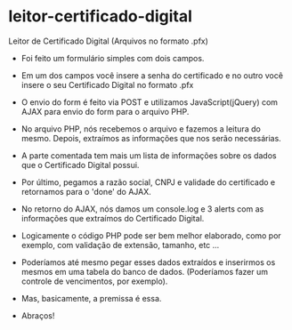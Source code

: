 # leitor-certificado-digital
Leitor de Certificado Digital (Arquivos no formato .pfx)

- Foi feito um formulário simples com dois campos.
- Em um dos campos você insere a senha do certificado e no outro você insere o seu Certificado Digital no formato .pfx
- O envio do form é feito via POST e utilizamos JavaScript(jQuery) com AJAX para envio do form para o arquivo PHP. 
- No arquivo PHP, nós recebemos o arquivo e fazemos a leitura do mesmo. Depois, extraímos as informações que nos serão necessárias. 
- A parte comentada tem mais um lista de informações sobre os dados que o Certificado Digital possui. 
- Por último, pegamos a razão social, CNPJ e validade do certificado e retornamos para o 'done' do AJAX. 
- No retorno do AJAX, nós damos um console.log e 3 alerts com as informações que extraímos do Certificado Digital.

- Logicamente o código PHP pode ser bem melhor elaborado, como por exemplo, com validação de extensão, tamanho, etc ... 
- Poderíamos até mesmo pegar esses dados extraídos e inserirmos os mesmos em uma tabela do banco de dados. (Poderíamos fazer um controle de vencimentos, por exemplo). 
- Mas, basicamente, a premissa é essa. 

- Abraços!


